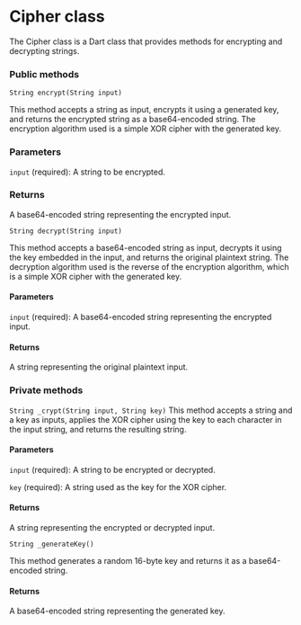 # Cipher class

The Cipher class is a Dart class that provides methods for encrypting and decrypting strings.

### Public methods

`String encrypt(String input)`

This method accepts a string as input, encrypts it using a generated key, and returns the encrypted string as a base64-encoded string. The encryption algorithm used is a simple XOR cipher with the generated key.

### Parameters

`input` (required): A string to be encrypted.

### Returns

A base64-encoded string representing the encrypted input.

`String decrypt(String input)`

This method accepts a base64-encoded string as input, decrypts it using the key embedded in the input, and returns the original plaintext string. The decryption algorithm used is the reverse of the encryption algorithm, which is a simple XOR cipher with the generated key.

#### Parameters

`input` (required): A base64-encoded string representing the encrypted input.

#### Returns

A string representing the original plaintext input.

### Private methods

`String _crypt(String input, String key)`
This method accepts a string and a key as inputs, applies the XOR cipher using the key to each character in the input string, and returns the resulting string.

#### Parameters

`input` (required): A string to be encrypted or decrypted.

`key` (required): A string used as the key for the XOR cipher.

#### Returns

A string representing the encrypted or decrypted input.

`String _generateKey()`

This method generates a random 16-byte key and returns it as a base64-encoded string.

#### Returns

A base64-encoded string representing the generated key.
